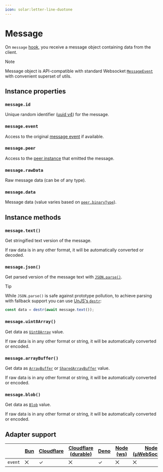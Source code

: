 ```yaml
---
icon: solar:letter-line-duotone
---
```


# Message

On `message` [hook](/guide/hooks), you receive a message object containing data from the client.

> [!NOTE]
> Message object is API-compatible with standard Websocket [`MessageEvent`](https://developer.mozilla.org/en-US/docs/Web/API/WebSocket/message_event) with convenient superset of utils.

## Instance properties

### `message.id`

Unique random identifier ([uuid v4](https://developer.mozilla.org/en-US/docs/Glossary/UUID)) for the message.

### `message.event`

Access to the original [message event](https://developer.mozilla.org/en-US/docs/Web/API/WebSocket/message_event) if available.

### `message.peer`

Access to the [peer instance](/guide/peer) that emitted the message.

### `message.rawData`

Raw message data (can be of any type).

### `message.data`

Message data (value varies based on [`peer.binaryType`](/guide/peer#peerbinarytype)).

## Instance methods

### `message.text()`

Get stringified text version of the message.

If raw data is in any other format, it will be automatically converted or decoded.

### `message.json()`

Get parsed version of the message text with [`JSON.parse()`](https://developer.mozilla.org/en-US/docs/Web/JavaScript/Reference/Global_Objects/JSON/parse).

> [!TIP] 
> While `JSON.parse()` is safe against prototype pollution, to achieve parsing with fallback support you can use [UnJS's `destr`](https://github.com/unjs/destr):
> ```ts
> const data = destr(await message.text());
> ```

### `message.uint8Array()`

Get data as [`Uint8Array`](https://developer.mozilla.org/en-US/docs/Web/JavaScript/Reference/Global_Objects/Uint8Array) value.

If raw data is in any other format or string, it will be automatically converted or encoded.

### `message.arrayBuffer()`

Get data as [`ArrayBuffer`](https://developer.mozilla.org/en-US/docs/Web/JavaScript/Reference/Global_Objects/ArrayBuffer) or [`SharedArrayBuffer`](https://developer.mozilla.org/en-US/docs/Web/JavaScript/Reference/Global_Objects/SharedArrayBuffer) value.

If raw data is in any other format or string, it will be automatically converted or encoded.

### `message.blob()`

Get data as [`Blob`](https://developer.mozilla.org/en-US/docs/Web/API/Blob) value.

If raw data is in any other format or string, it will be automatically converted or encoded.

## Adapter support

|         | [Bun][bun] | [Cloudflare][cfw] | [Cloudflare (durable)][cfd] | [Deno][deno] | [Node (ws)][nodews] | [Node (μWebSockets)][nodeuws] | [SSE][sse] |
| ------- | ---------- | ----------------- | --------------------------- | ------------ | ------------------- | ----------------------------- | ---------- |
| `event` | ⨉          | ✓                 | ⨉                           | ✓            | ⨉                   | ⨉                             | ⨉          |

[bun]: /adapters/bun
[cfw]: /adapters/cloudflare
[cfd]: /adapters/cloudflare#durable-objects
[deno]: /adapters/deno
[nodews]: /adapters/node
[nodeuws]: /adapters/node#uwebsockets
[sse]: adapters/sse
